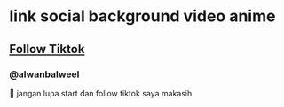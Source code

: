 # link social background video anime
## [Follow Tiktok](https://vt.tiktok.com/ZSFyon5HF/)
### @alwanbalweel

💙 jangan lupa start dan follow tiktok saya makasih

